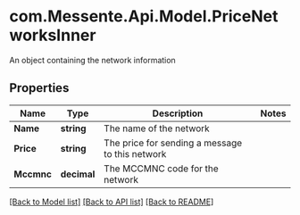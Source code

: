 # com.Messente.Api.Model.PriceNetworksInner
An object containing the network information

## Properties

Name | Type | Description | Notes
------------ | ------------- | ------------- | -------------
**Name** | **string** | The name of the network | 
**Price** | **string** | The price for sending a message to this network | 
**Mccmnc** | **decimal** | The MCCMNC code for the network | 

[[Back to Model list]](../README.md#documentation-for-models) [[Back to API list]](../README.md#documentation-for-api-endpoints) [[Back to README]](../README.md)

